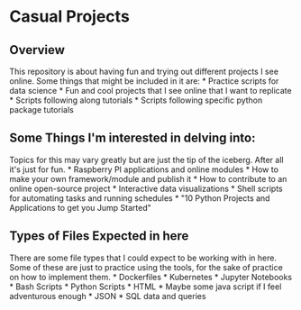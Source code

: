 # Casual Projects

## Overview
This repository is about having fun and trying out different projects I see online. Some things that might be included in it are:
	* Practice scripts for data science
	* Fun and cool projects that I see online that I want to replicate
	* Scripts following along tutorials
	* Scripts following specific python package tutorials

## Some Things I'm interested in delving into:
Topics for this may vary greatly but are just the tip of the iceberg. After all it's just for fun.
	* Raspberry PI applications and online modules
	* How to make your own framework/module and publish it
	* How to contribute to an online open-source project
	* Interactive data visualizations
	* Shell scripts for automating tasks and running schedules
	* "10 Python Projects and Applications to get you Jump Started"

## Types of Files Expected in here
There are some file types that I could expect to be working with in here. Some of these are just to practice using the tools, for the sake of practice on how to implement them.
	* Dockerfiles
	* Kubernetes
	* Jupyter Notebooks
	* Bash Scripts
	* Python Scripts
	* HTML
	* Maybe some java script if I feel adventurous enough
	* JSON
	* SQL data and queries